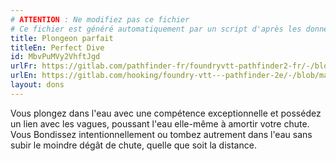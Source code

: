 ```yaml
---
# ATTENTION : Ne modifiez pas ce fichier
# Ce fichier est généré automatiquement par un script d'après les données du module Foundry VTT officiel et de sa traduction
title: Plongeon parfait
titleEn: Perfect Dive
id: MbvPuMVy2VhftJgd
urlFr: https://gitlab.com/pathfinder-fr/foundryvtt-pathfinder2-fr/-/blob/master/data/feats/MbvPuMVy2VhftJgd.htm
urlEn: https://gitlab.com/hooking/foundry-vtt---pathfinder-2e/-/blob/master/packs/data/feats.db/perfect-dive.json
layout: dons
---
```

Vous plongez dans l'eau avec une compétence exceptionnelle et possédez un lien avec les vagues, poussant l'eau elle-même à amortir votre chute. Vous Bondissez intentionnellement ou tombez autrement dans l'eau sans subir le moindre dégât de chute, quelle que soit la distance.
